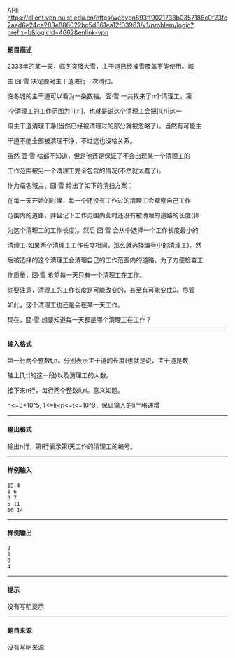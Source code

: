 API: https://client.vpn.nuist.edu.cn/https/webvpn893ff9021738b0357186c0f23fc2aed6e24ca283e886022bc5d861ea12f03963/v1/problem/logic?prefix=b&logicId=4662&enlink-vpn

#### 题目描述

2333年的某一天，临冬突降大雪，主干道已经被雪覆盖不能使用。城

主 囧·雪 决定要对主干道进行一次清扫。

临冬城的主干道可以看为一条数轴。囧·雪 一共找来了n个清理工，第

i个清理工的工作范围为\[li,ri\]，也就是说这个清理工会把\[li,ri\]这一

段主干道清理干净(当然已经被清理过的部分就被忽略了)。当然有可能主

干道不能全部被清理干净，不过这也没啥关系。

虽然 囧·雪 啥都不知道，但是他还是保证了不会出现某一个清理工的

工作范围被另一个清理工完全包含的情况(不然就太蠢了)。

作为临冬城主，囧·雪 给出了如下的清扫方案：

在每一天开始的时候，每一个还没有工作过的清理工会观察自己工作

范围内的道路，并且记下工作范围内此时还没有被清理的道路的长度(称

为这个清理工的工作长度)。然后 囧·雪 会从中选择一个工作长度最小的

清理工(如果两个清理工工作长度相同，那么就选择编号小的清理工)。然

后被选择的这个清理工会清理自己的工作范围内的道路。为了方便检查工

作质量，囧·雪 希望每一天只有一个清理工在工作。

你要注意，清理工的工作长度是可能改变的，甚至有可能变成0。尽管

如此，这个清理工也还是会在某一天工作。

现在，囧·雪 想要知道每一天都是哪个清理工在工作？

---

#### 输入格式

第一行两个整数t,n。分别表示主干道的长度(也就是说，主干道是数

轴上\[1,t\]的这一段)以及清理工的人数。

接下来n行，每行两个整数li,ri。意义如题。

n<=3\*10^5, 1<=li<ri<=t<=10^9，保证输入的li严格递增

---

#### 输出格式

输出n行，第i行表示第i天工作的清理工的编号。

---

#### 样例输入
```
15 4
1 6
3 7
6 11
10 14
```

---

#### 样例输出
```
2
1
3
4
```

---

#### 提示

没有写明提示

---

#### 题目来源

没有写明来源